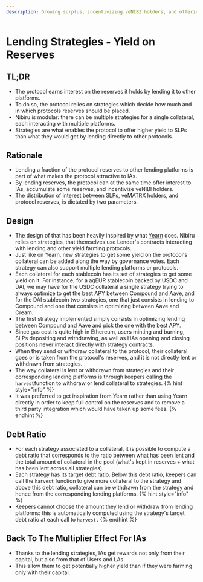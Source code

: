 ```yaml
---
description: Growing surplus, incentivizing veNIBI holders, and offering yield to the protocol's liquidity providers
---
```


# Lending Strategies - Yield on Reserves

## TL;DR

- The protocol earns interest on the reserves it holds by lending it to other platforms.
- To do so, the protocol relies on strategies which decide how much and in which protocols reserves should be placed.
- Nibiru is modular: there can be multiple strategies for a single collateral, each interacting with multiple platforms.
- Strategies are what enables the protocol to offer higher yield to SLPs than what they would get by lending directly to other protocols.

## Rationale

 - Lending a fraction of the protocol reserves to other lending platforms is part of what makes the protocol attractive to IAs. 
 - By lending reserves, the protocol can at the same time offer interest to IAs, accumulate some reserves, and incentivize veNIBI holders.
 - The distribution of interest between SLPs, veMATRX holders, and protocol reserves, is dictated by two parameters.

## Design

 - The design of that has been heavily inspired by what [Yearn](https://yearn.finance) does. Nibiru relies on strategies, that themselves use Lender's contracts interacting with lending and other yield farming protocols.
 - Just like on Yearn, new strategies to get some yield on the protocol's collateral can be added along the way by governance votes. Each strategy can also support multiple lending platforms or protocols.
 - Each collateral for each stablecoin has its set of strategies to get some yield on it. For instance, for a agEUR stablecoin backed by USDC and DAI, we may have for the USDC collateral a single strategy trying to always optimize to get the best APY between Compound and Aave, and for the DAI stablecoin two strategies, one that just consists in lending to Compound and one that consists in optimizing between Aave and Cream.
 - The first strategy implemented simply consists in optimizing lending between Compound and Aave and pick the one with the best APY.
 - Since gas cost is quite high in Ethereum, users minting and burning, SLPs depositing and withdrawing, as well as HAs opening and closing positions never interact directly with strategy contracts. 
 - When they send or withdraw collateral to the protocol, their collateral goes or is taken from the protocol's reserves, and it is not directly lent or withdrawn from strategies.
 - The way collateral is lent or withdrawn from strategies and their corresponding lending platforms is through keepers calling the `harvest`function to withdraw or lend collateral to strategies.
{% hint style="info" %}
 - It was preferred to get inspiration from Yearn rather than using Yearn directly in order to keep full control on the reserves and to remove a third party integration which would have taken up some fees.
{% endhint %}

## Debt Ratio

  - For each strategy associated to a collateral, it is possible to compute a debt ratio that corresponds to the ratio between what has been lent and the total amount of collateral in the pool \(what's kept in reserves + what has been lent across all strategies\). 
  - Each strategy has its target debt ratio. Below this debt ratio, keepers can call the `harvest` function to give more collateral to the strategy and above this debt ratio, collateral can be withdrawn from the strategy and hence from the corresponding lending platforms.
{% hint style="info" %}
  - Keepers cannot choose the amount they lend or withdraw from lending platforms: this is automatically computed using the strategy's target debt ratio at each call to `harvest.`
{% endhint %}

## Back To The Multiplier Effect For IAs

- Thanks to the lending strategies, IAs get rewards not only from their capital, but also from that of Users and LAs. 
- This allow them to get potentially higher yield than if they were farming only with their capital. 


